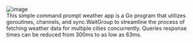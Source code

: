 ![image](https://github.com/anabellechan/weatherApp-Golang/assets/97331839/f7991d2a-d000-4d03-aa1a-53836dbca2ff)  
This simple command prompt weather app is a Go program that utilizes goroutines, channels, and sync.WaitGroup to streamline the process of fetching weather data for multiple cities concurrently.
Queries response times can be reduced from 300ms to as low as 63ms.
